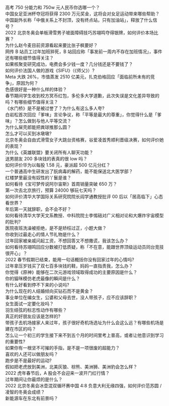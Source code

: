 高考 750 分能力和 750w 元人民币你选哪一个？  
中国女足亚洲杯夺冠将获得 2300 万元奖金，这将会对女足运动带来哪些帮助？  
中国副外长称「中俄关系上不封顶，没有终点站，只有加油站」，释放了什么信号？  
2022 北京冬奥会单板滑雪男子坡面障碍技巧苏翊鸣夺得银牌，如何评价本场比赛？  
为什么赵今麦目前资源看起来要比张子枫要好？  
网传 B 站员工过年加班猝死，B 站回应称「事发前一周内不存在加班情况」，事件还有哪些细节值得关注？  
如果核聚变研究成功，电费会多少钱一度？几分钱还是不要钱了？  
如何评价法国人做的游戏《SIFU》（《师父》）?  
Meta 大跌 26%，市值蒸发 2510 亿美元，扎克伯格回应「面临前所未有的竞争」，原因为何？  
色感很好是一种什么样的体验？  
春节期间学生收到校方冥币红包，多伦多大学道歉，此次失误是文化差异导致的吗？有哪些细节值得关注？  
《水门桥》是不是被过誉了？为什么有这么多人夸?  
白岩松首次回应「爹味」言论争议，称「平等是最大的尊重」，你觉得什么是「爹味」？怎么做到与他人平等交流？  
为什么屎壳郎能把粪球推那么圆？  
怎么才可以买到冰墩墩?  
北京冬奥会自由式滑雪女子大跳台资格赛，谷爱凌首秀顺利晋级决赛，如何评价她的表现？  
为什么《英雄联盟》要关闭所有人聊天功能？  
送男朋友 200 多块钱的表真的很 low 吗？  
如何评价华为以每股 1.58 元，豪派超 500 亿元分红？  
一个普通高中生研发出了朊病毒的解药，能不能保送北大医学部？  
红楼梦里最没有奴性的丫鬟是谁？  
如何看待《宝可梦传说阿尔宙斯》首周销量突破 650 万？  
第一次去北京旅行，预算 24000 够玩七天吗？  
如何评价清华大学国际关系研究院院长阎学通教授批评 00 后以「居高临下」心态看世界？  
年后第一天就辞职，会不会不好？  
如何看待清华大学天文系教授、中科院院士李惕碚对广义相对论和大爆炸宇宙模型的批判?  
医院夜班洗澡被拒绝，是不是矫枉过正，小题大做？  
你收到过最走心的情人节礼物是什么？  
过年回家被亲戚问起工资，不想回答又不想撒谎，我该怎么办？  
如何看待苏翊鸣回应分数被打低质疑，称「不在意，能跟世界顶级运动员同台竞技很开心」？  
2022 春节假期已结束，能用一句话概括你没有回家过年的心情吗?  
过年拿压岁钱买了双七百多块钱的鞋，妈妈一直指责我，怎么办？  
你觉得《原神》能够在二次元游戏领域取得成功的主要原因是什么？  
你的猫咪模仿老虎最像的瞬间是什么？  
有什么好看到停不下来的小说吗?  
为什么现在的人结婚倾向买钻石而不是黄金？  
事业单位在编女生，公婆和父母去世，没人带孩子，应不应该辞职？  
女生面试一定要化妆吗？  
羽生结弦的标志性动作有哪些？  
真正的好朋友应该是怎样的?  
带孩子去机场接家人来过年，孩子很好奇机场选址为什么会这么远？有哪些机场是建在市区的吗？  
怎么让一个初三的学生接下来不到五个月的时间里考上普高，或者让他意识到学习的重要性?  
如果你有一根坚不可摧的手指，是不是一项很废的超能力？  
喜欢的人还可以做朋友吗？  
跑步是不是最好的运动?  
假如把老虎放到美洲，北美灰狼、棕熊、美洲狮、美洲豹会怎么样？  
2022 虎年春节后，A 股会不会迎来一波开门红行情？  
过年期间让你最烦的是什么？  
2022 北京冬奥会冰壶混双循环赛中国 4:8 负意大利无缘四强，如何评价范苏圆 / 凌智的冬奥会成绩？  
新能源车在东北有前景吗？  
